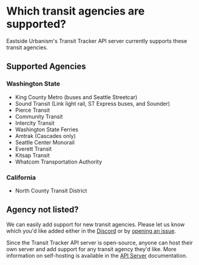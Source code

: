 # Which transit agencies are supported?

Eastside Urbanism's Transit Tracker API server currently supports these transit agencies.

## Supported Agencies

### Washington State

- King County Metro (buses and Seattle Streetcar)
- Sound Transit (Link light rail, ST Express buses, and Sounder)
- Pierce Transit
- Community Transit
- Intercity Transit
- Washington State Ferries
- Amtrak (Cascades only)
- Seattle Center Monorail
- Everett Transit
- Kitsap Transit
- Whatcom Transportation Authority

### California

- North County Transit District

## Agency not listed?

We can easily add support for new transit agencies. Please let us know which you'd like added either in the [Discord](https://discord.com/invite/zhXKQ4vMp8) or by [opening an issue](https://github.com/EastsideUrbanism/transit-tracker/issues).

Since the Transit Tracker API server is open-source, anyone can host their own server and add support for any transit agency they'd like. More information on self-hosting is available in the [API Server](../../03-api-server/index.md) documentation.
